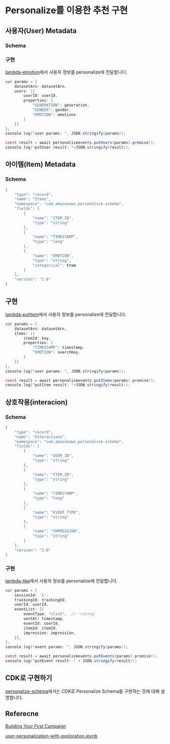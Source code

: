 # Personalize를 이용한 추천 구현


## 사용자(User) Metadata



### Schema



### 구현

[lambda-emotion](https://github.com/kyopark2014/emotion-garden/blob/main/lambda-emotion/index.js)에서 사용자 정보를 personalize에 전달합니다.


```java
var params = {
    datasetArn: datasetArn,
    users: [{
        userId: userId,
        properties: {
            "GENERATION": generation,
            "GENDER": gender,
            "EMOTION": emotions
        }
    }]
};
console.log('user params: ', JSON.stringify(params));

const result = await personalizeevents.putUsers(params).promise(); 
console.log('putUser result: '+JSON.stringify(result));
```



## 아이템(Item) Metadata

### Schema

```java
{
    "type": "record",
    "name": "Items",
    "namespace": "com.amazonaws.personalize.schema",
    "fields": [
        {
            "name": "ITEM_ID",
            "type": "string"
        },
        {
            "name": "TIMESTAMP",
            "type": "long"
        },
        {
            "name": "EMOTION",
            "type": "string",
            "categorical": true
        }
    ],
    "version": "1.0"
}
```

## 구현

[lambda-putItem](https://github.com/kyopark2014/emotion-garden/blob/main/lambda-putItem/index.js)에서 사용자 정보를 personalize에 전달합니다.

```java
var params = {
    datasetArn: datasetArn,
    items: [{
        itemId: key,
        properties: {
            "TIMESTAMP": timestamp,
            "EMOTION": searchKey,
        }
    }]
};
console.log('user params: ', JSON.stringify(params));

const result = await personalizeevents.putItems(params).promise(); 
console.log('putItem result: '+JSON.stringify(result));
```


## 상호작용(interacion)

### Schema

```java
{
    "type": "record",
    "name": "Interactions",
    "namespace": "com.amazonaws.personalize.schema",
    "fields": [
        {
            "name": "USER_ID",
            "type": "string"
        },
        {
            "name": "ITEM_ID",
            "type": "string"
        },
        {
            "name": "TIMESTAMP",
            "type": "long"
        },
        { 
            "name": "EVENT_TYPE",
            "type": "string"
        },
        {
            "name": "IMPRESSION",
            "type": "string"
        }
    ],
    "version": "1.0"
}
```

### 구현

[lambda-like](https://github.com/kyopark2014/emotion-garden/blob/main/lambda-like/index.js)에서 사용자 정보를 personalize에 전달합니다.

```java
var params = {            
    sessionId: '1',
    trackingId: trackingId,
    userId: userId,
    eventList: [{
        eventType: "click",  // 'rating'
        sentAt: timestamp,
        eventId: userId,
        itemId: itemId,
        impression: impression,
    }],
};
console.log('event params: ', JSON.stringify(params));

const result = await personalizeevents.putEvents(params).promise();
console.log('putEvent result: ' + JSON.stringify(result));
```

## CDK로 구현하기

[personalize-schema](https://github.com/kyopark2014/emotion-garden/blob/main/personalize-schema.md)에서는 CDK로 Personalize Schema를 구현하는 것에 대해 설명합니다.

## Referecne

[Building Your First Campaign](https://github.com/aws-samples/amazon-personalize-samples/blob/master/getting_started/notebooks/1.Building_Your_First_Campaign.ipynb)

[user-personalization-with-exploration.ipynb](https://github.com/aws-samples/amazon-personalize-samples/blob/master/next_steps/core_use_cases/user_personalization/user-personalization-with-exploration.ipynb)

